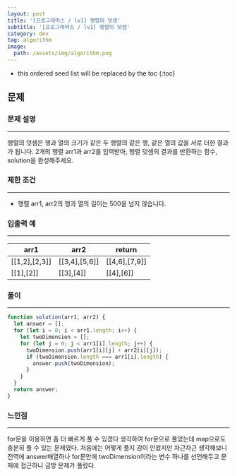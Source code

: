 ```yaml
---
layout: post
title: '[프로그래머스 / lv1] 행렬의 덧셈'
subtitle: '[프로그래머스 / lv1] 행렬의 덧셈'
category: dev
tag: algorithm
image:
  path: /assets/img/algorithm.png
---
```


<!-- prettier-ignore -->
* this ordered seed list will be replaced by the toc
{:toc}

## 문제

### **문제 설명**

---

행렬의 덧셈은 행과 열의 크기가 같은 두 행렬의 같은 행, 같은 열의 값을 서로 더한 결과가 됩니다. 2개의 행렬 arr1과 arr2를 입력받아, 행렬 덧셈의 결과를 반환하는 함수, solution을 완성해주세요.

### 제한 조건

---

- 행렬 arr1, arr2의 행과 열의 길이는 500을 넘지 않습니다.

### 입출력 예

---

| arr1          | arr2          | return        |
| ------------- | ------------- | ------------- |
| [[1,2],[2,3]] | [[3,4],[5,6]] | [[4,6],[7,9]] |
| [[1],[2]]     | [[3],[4]]     | [[4],[6]]     |

### 풀이

---

```jsx
function solution(arr1, arr2) {
  let answer = [];
  for (let i = 0; i < arr1.length; i++) {
    let twoDimension = [];
    for (let j = 0; j < arr1[i].length; j++) {
      twoDimension.push(arr1[i][j] + arr2[i][j]);
      if (twoDimension.length === arr1[i].length) {
        answer.push(twoDimension);
      }
    }
  }
  return answer;
}
```

### 느낀점

---

for문을 이용하면 좀 더 빠르게 풀 수 있겠다 생각하여 for문으로 풀었는데 map으로도 충분히 풀 수 있는 문제였다. 처음에는 어떻게 풀지 감이 안왔지만 차근차근 생각해보니 전역에 answer배열하나 for문안에 twoDimension이라는 변수 하나를 선언해두고 문제에 접근하니 금방 문제가 풀렸다.
